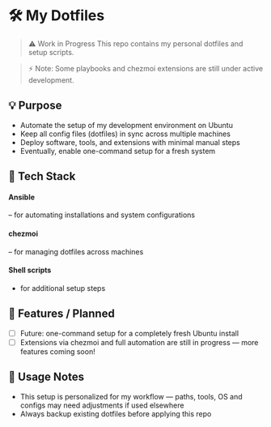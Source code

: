 # 🛠️ My Dotfiles

>⚠️ Work in Progress
> This repo contains my personal dotfiles and setup scripts.

>⚡ Note: Some playbooks and chezmoi extensions are still under active development.


## 💡 Purpose
- Automate the setup of my development environment on Ubuntu
- Keep all config files (dotfiles) in sync across multiple machines
- Deploy software, tools, and extensions with minimal manual steps
- Eventually, enable one-command setup for a fresh system

## 🧰 Tech Stack
#### Ansible
 – for automating installations and system configurations

#### chezmoi
 – for managing dotfiles across machines

#### Shell scripts
- for additional setup steps

<!--
### ⚙️ Setup Instructions (WIP)
-->

## 🧩 Features / Planned
- [ ] Future: one-command setup for a completely fresh Ubuntu install
- [ ] Extensions via chezmoi and full automation are still in progress — more features coming soon!

## 📝 Usage Notes
- This setup is personalized for my workflow — paths, tools, OS and configs may need adjustments if used elsewhere
- Always backup existing dotfiles before applying this repo
